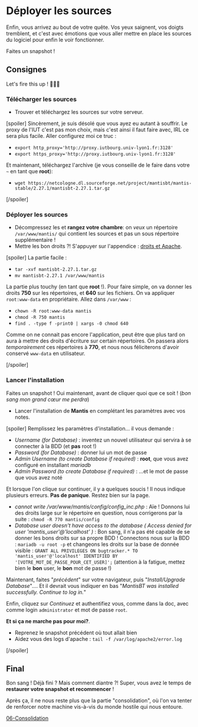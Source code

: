 # Déployer les sources
Enfin, vous arrivez au bout de votre quête. Vos yeux saignent, vos doigts tremblent, et c'est avec émotions que vous aller mettre en place les sources du logiciel pour enfin le voir fonctionner.

<div class="astuce">Faites un snapshot !</div>

## Consignes
Let's fire this up ! 🚀🚀🚀
### Télécharger les sources
 - Trouver et téléchargez les sources sur votre serveur.

[spoiler]
Sincèrement, je suis désolé que vous ayez eu autant à souffrir. Le proxy de l'IUT c'est pas mon choix, mais c'est ainsi il faut faire avec, IRL ce sera plus facile. Aller configurez moi ce truc :
 - `export http_proxy='http://proxy.iutbourg.univ-lyon1.fr:3128'`
 - `export https_proxy='http://proxy.iutbourg.univ-lyon1.fr:3128'`

Et maintenant, téléchargez l'archive (je vous conseille de le faire dans votre `~` en tant que **root**):
 - `wget https://netcologne.dl.sourceforge.net/project/mantisbt/mantis-stable/2.27.1/mantisbt-2.27.1.tar.gz`

[/spoiler]

### Déployer les sources
 - Décompressez les et **rangez votre chambre**: on _veux_ un répertoire `/var/www/mantis/` qui contient les sources et pas un sous répertoire supplémentaire !
 - Mettre les bon droits ?! S'appuyer sur l'appendice : [droits et Apache](https://tunkasina.github.io/CoursPereBoullard/#/./CoursApache/Appendices/App.02%20droits%20et%20Apache.md).

[spoiler]
La partie facile :
 - `tar -xvf mantisbt-2.27.1.tar.gz`
 - `mv mantisbt-2.27.1 /var/www/mantis`

La partie plus touchy (en tant que **root** !). Pour faire simple, on va donner les droits **750** sur les répertoires, et **640** sur les fichiers. On va appliquer `root:www-data` en propriétaire. Allez dans `/var/www` :
 - `chown -R root:www-data mantis`
 - `chmod -R 750 mantis`
 - `find . -type f -print0 | xargs -0 chmod 640`

Comme on ne connait pas encore l'application, peut être que plus tard on aura à mettre des droits d'écriture sur certain répertoires. On passera alors _temporairement_ ces répertoires à **770**, et nous nous féliciterons d'avoir conservé `www-data` en utilisateur.

[/spoiler]

### Lancer l'installation

<div class="astuce">Faites un snapshot ! Oui maintenant, avant de cliquer quoi que ce soit ! (<i>bon sang mon grand cœur me perdra</i>)</div>
 
 - Lancer l'installation de **Mantis** en complétant les paramètres avec vos notes.

[spoiler]
Remplissez les paramètres d'installation... il vous demande :
 - _Username (for Database)_ : inventez un nouvel utilisateur qui servira à se connecter à la BDD (et **pas** root !)
 - _Password (for Database)_ : donner lui un mot de passe
 - _Admin Username (to create Database if required)_ : **root**, que vous avez configuré en installant _mariadb_
 - _Admin Password (to create Database if required)_ : ...et le mot de passe que vous avez noté

Et lorsque l'on clique sur continuer, il y a quelques soucis ! Il nous indique plusieurs erreurs. **Pas de panique**. Restez bien sur la page.
 - _cannot write /var/www/mantis/config/config_inc.php_ : Aïe ! Donnons lui des droits large sur le répertoire en question, nous corrigerons par la suite : `chmod -R 770 mantis/config`
 - _Database user doesn't have access to the database ( Access denied for user 'mantis_user'@'localhost' )_ : Bon sang, il n'a pas été capable de se donner les bons droits sur sa propre BDD ! Connectons nous sur la BDD : `mariadb -u root -p` et changeons les droits sur la base de donnée visible : `GRANT ALL PRIVILEGES ON bugtracker.* TO 'mantis_user'@'localhost' IDENTIFIED BY '[VOTRE_MOT_DE_PASSE_POUR_CET_USER]';` (attention à la fatigue, mettez bien le **bon** user, le **bon** mot de passe !)

Maintenant, faites "_précédent_" sur votre navigateur, puis "_Install/Upgrade Database_".... Et il devrait vous indiquer en bas "_MantisBT was installed successfully. Continue to log in._"

Enfin, cliquez sur _Continuez_ et authentifiez vous, comme dans la doc, avec comme login `administrator` et mot de passe `root`.

**Et si ça ne marche pas pour moi?**.
 - Reprenez le snapshot précédent où tout allait bien
 - Aidez vous des logs d'apache : `tail -f /var/log/apache2/error.log`

[/spoiler]

## Final
Bon sang ! Déjà fini ? Mais comment diantre ?! Super, vous avez le temps de **restaurer votre snapshot et recommencer** !

Après ça, il ne nous reste plus que la partie "consolidation", où l'on va tenter de renforcer notre machine vis-à-vis du monde hostile qui nous entoure.

[06-Consolidation](./CoursApache/Chapitres/06-Consolidation.md)

